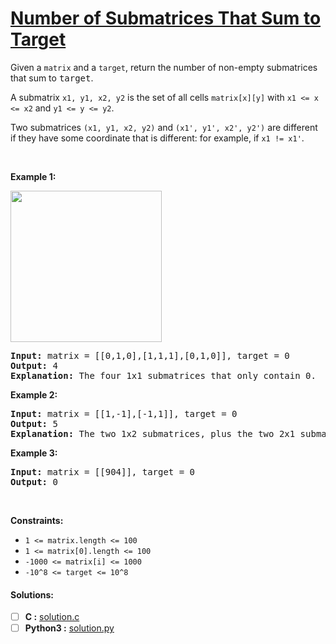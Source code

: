 # [Number of Submatrices That Sum to Target](https://leetcode.com/explore/challenge/card/april-leetcoding-challenge-2021/595/week-3-april-15th-april-21st/3711/)
<p>Given a <code>matrix</code>&nbsp;and a <code>target</code>, return the number of non-empty submatrices that sum to <font face="monospace">target</font>.</p>

<p>A submatrix <code>x1, y1, x2, y2</code> is the set of all cells <code>matrix[x][y]</code> with <code>x1 &lt;= x &lt;= x2</code> and <code>y1 &lt;= y &lt;= y2</code>.</p>

<p>Two submatrices <code>(x1, y1, x2, y2)</code> and <code>(x1', y1', x2', y2')</code> are different if they have some coordinate&nbsp;that is different: for example, if <code>x1 != x1'</code>.</p>

<p>&nbsp;</p>
<p><strong>Example 1:</strong></p>
<img alt="" src="./17_files/mate1.jpg" style="width: 242px; height: 242px;">
<pre><strong>Input:</strong> matrix = [[0,1,0],[1,1,1],[0,1,0]], target = 0
<strong>Output:</strong> 4
<strong>Explanation:</strong> The four 1x1 submatrices that only contain 0.
</pre>

<p><strong>Example 2:</strong></p>

<pre><strong>Input:</strong> matrix = [[1,-1],[-1,1]], target = 0
<strong>Output:</strong> 5
<strong>Explanation:</strong> The two 1x2 submatrices, plus the two 2x1 submatrices, plus the 2x2 submatrix.
</pre>

<p><strong>Example 3:</strong></p>

<pre><strong>Input:</strong> matrix = [[904]], target = 0
<strong>Output:</strong> 0
</pre>

<p>&nbsp;</p>
<p><strong>Constraints:</strong></p>

<ul>
	<li><code>1 &lt;= matrix.length &lt;= 100</code></li>
	<li><code>1 &lt;= matrix[0].length &lt;= 100</code></li>
	<li><code>-1000 &lt;= matrix[i] &lt;= 1000</code></li>
	<li><code>-10^8 &lt;= target &lt;= 10^8</code></li>
</ul>


#### Solutions:
- [ ] **C :** [solution.c](solution.c)
- [ ] **Python3 :** [solution.py](solution.py)
